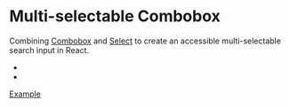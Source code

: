 # Multi-selectable Combobox

<p data-description>
  Combining <a href="/components/combobox">Combobox</a> and <a href="/components/select">Select</a> to create an accessible multi-selectable search input in React.
</p>

<div data-cards="components">

- [](/components/combobox)
- [](/components/select)

</div>

<a href="./index.tsx" data-playground>Example</a>
